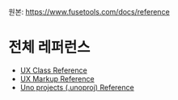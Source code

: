 원본: https://www.fusetools.com/docs/reference

# 전체 레퍼런스 #

- [UX Class Reference](https://www.fusetools.com/docs/full-ux-class-reference)
- [UX Markup Reference](https://www.fusetools.com/docs/ux-markup/ux-markup)
- [Uno projects (.unoproj) Reference](https://www.fusetools.com/docs/basics/uno-projects)

